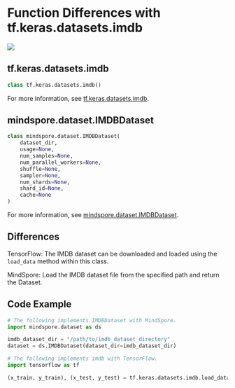 # Function Differences with tf.keras.datasets.imdb

<a href="https://gitee.com/mindspore/docs/blob/master/docs/mindspore/source_en/note/api_mapping/tensorflow_diff/imdb.md" target="_blank"><img src="https://mindspore-website.obs.cn-north-4.myhuaweicloud.com/website-images/master/resource/_static/logo_source_en.png"></a>

## tf.keras.datasets.imdb

```python
class tf.keras.datasets.imdb()
```

For more information, see [tf.keras.datasets.imdb](https://www.tensorflow.org/versions/r1.15/api_docs/python/tf/keras/datasets/imdb).

## mindspore.dataset.IMDBDataset

```python
class mindspore.dataset.IMDBDataset(
    dataset_dir,
    usage=None,
    num_samples=None,
    num_parallel_workers=None,
    shuffle=None,
    sampler=None,
    num_shards=None,
    shard_id=None,
    cache=None
)
```

For more information, see [mindspore.dataset.IMDBDataset](https://mindspore.cn/docs/api/en/master/api_python/dataset/mindspore.dataset.IMDBDataset.html#mindspore.dataset.IMDBDataset).

## Differences

TensorFlow: The IMDB dataset can be downloaded and loaded using the `load_data` method within this class.

MindSpore: Load the IMDB dataset file from the specified path and return the Dataset.

## Code Example

```python
# The following implements IMDBDataset with MindSpore.
import mindspore.dataset as ds

imdb_dataset_dir = "/path/to/imdb_dataset_directory"
dataset = ds.IMDBDataset(dataset_dir=imdb_dataset_dir)

# The following implements imdb with TensorFlow.
import tensorflow as tf

(x_train, y_train), (x_test, y_test) = tf.keras.datasets.imdb.load_data()
```
